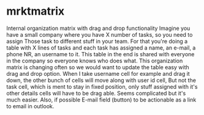 # mrktmatrix
Internal organization matrix with drag and drop functionality
Imagine you have a small company where you have X number of tasks, so you need to assign 
Those task to different stuff in your team.
For that you're doing a table with X lines of tasks and each task has assigned a name, an e-mail, a phone NR, an username to it.
This table in the end is shared with everyone in the company so everyone knows who does what.
This organization matrix is changing often so we would want to update the table easy with drag and drop option.
When I take username cell for example and drag it down, the other bunch of cells will move along with user id cell, 
But not the task cell, which is ment to stay in fixed position, only stuff assigned with it's other details cells will have to be drag able.
Seems complicated but it's much easier.
Also, if possible E-mail field (button) to be actionable as a link to email in outlook.
